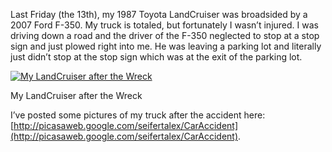 Last Friday (the 13th), my 1987 Toyota LandCruiser was broadsided by a 2007 Ford F-350. My truck is totaled, but fortunately I wasn’t injured. I was driving down a road and the driver of the F-350 neglected to stop at a stop sign and just plowed right into me. He was leaving a parking lot and literally just didn’t stop at the stop sign which was at the exit of the parking lot.

[![My LandCruiser after the Wreck](https://i0.wp.com/alexseifert.wordpress.com/wp-content/uploads/2009/03/img_1938.jpg?resize=300%2C225 "My LandCruiser after the Wreck")](http://blog.alexseifert.com/2009/03/22/car-wreck/img_1938/)

My LandCruiser after the Wreck

I’ve posted some pictures of my truck after the accident here: [http://picasaweb.google.com/seifertalex/CarAccident](http://picasaweb.google.com/seifertalex/CarAccident).